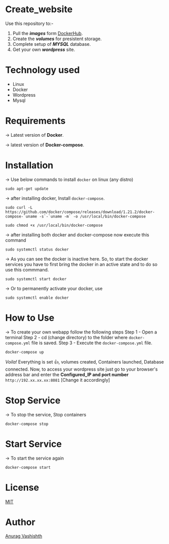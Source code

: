 # Create_website
Use this repository to:-
1. Pull the **_images_** form [DockerHub](https://hub.docker.com/). 
2. Create the **_volumes_** for presistent storage.
3. Complete setup of **_MYSQL_** database.
4. Get your own **_wordpress_** site.

# Technology used
* Linux
* Docker
* Wordpress
* Mysql

# Requirements 
-> Latest version of **Docker**.

-> latest version of **Docker-compose**.

# Installation
-> Use below commands to install `docker` on linux (any distro)
```
sudo apt-get update
```
-> after installing docker, Install `docker-compose`.
``` 
sudo curl -L https://github.com/docker/compose/releases/download/1.21.2/docker-compose-`uname -s`-`uname -m` -o /usr/local/bin/docker-compose

sudo chmod +x /usr/local/bin/docker-compose
 ```

-> after installing both docker and docker-compose now execute this command
```
sudo systemctl status docker
```
-> As you can see the docker is inactive here. So, to start the docker services you have to first bring the docker in an active state and to do so use this commmand.
```
sudo systemctl start docker
```
-> Or to permanently activate your docker, use 
```
sudo systemctl enable docker
```
# How to Use
-> To create your own webapp follow the following steps
Step 1 - Open a terminal
Step 2 - cd (change directory) to the folder where `docker-compose.yml` file is saved.
Step 3 - Execute the `docker-compose.yml` file.
```
docker-compose up 
```

*Voila!* Everything is set :+1:, volumes created, Containers launched, Database connected.
Now, to access your wordpress site just go to your browser's address bar and enter the **Configured_IP and port number** ` http://192.xx.xx.xx:8081 ` [Change it accordingly]

# Stop Service
-> To stop the service, Stop containers
```
docker-compose stop
```

# Start Service
-> To start the service again
```
docker-compose start
```

# License
[MIT](https://github.com/Anurag2328/Create_Webapp/blob/master/LICENSE)

# Author 
[Anurag Vashishth](https://github.com/Anurag2328)


